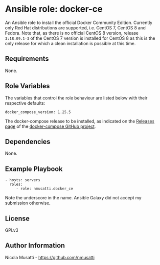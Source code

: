 Ansible role: docker-ce
=======================

An Ansible role to install the official Docker Community Edition. Currently only Red Hat distributions are supported,
i.e. CentOS 7, CentOS 8 and Fedora. Note that, as there is no official CentOS 8 version, release `3:18.09.1-3` of the CentOS 7 version is installed for CentOS 8 as this is the only release for which a clean installation is possible at
this time.


Requirements
------------

None.

Role Variables
--------------

The variables that control the role behaviour are listed below with their respective defaults:

    docker_compose_version: 1.25.5

The docker-compose release to be installed, as indicated on the [Releases page](https://github.com/docker/compose/releases) of the [docker-compose GitHub project](https://github.com/docker/compose).

Dependencies
------------

None.

Example Playbook
----------------

    - hosts: servers
      roles:
         - role: nmusatti.docker_ce

Note the underscore in the name. Ansible Galaxy did not accept my submission otherwise.

License
-------

GPLv3

Author Information
------------------

Nicola Musatti - https://github.com/nmusatti

